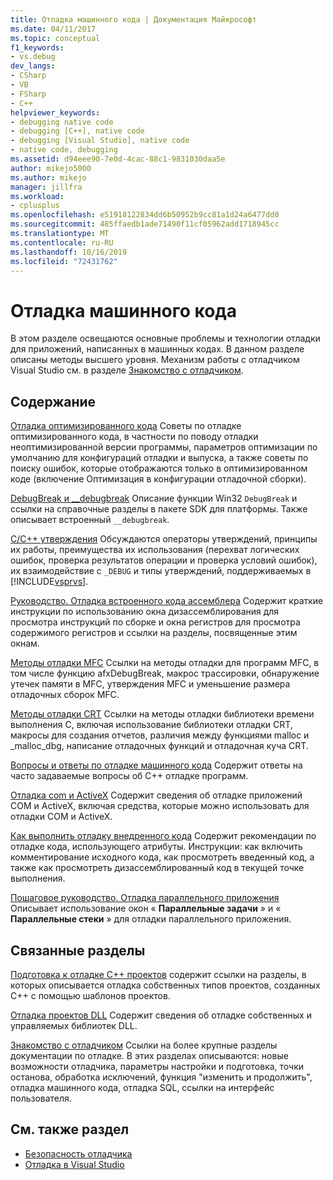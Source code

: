 ```yaml
---
title: Отладка машинного кода | Документация Майкрософт
ms.date: 04/11/2017
ms.topic: conceptual
f1_keywords:
- vs.debug
dev_langs:
- CSharp
- VB
- FSharp
- C++
helpviewer_keywords:
- debugging native code
- debugging [C++], native code
- debugging [Visual Studio], native code
- native code, debugging
ms.assetid: d94eee90-7e0d-4cac-88c1-9831030daa5e
author: mikejo5000
ms.author: mikejo
manager: jillfra
ms.workload:
- cplusplus
ms.openlocfilehash: e51918122834dd6b50952b9cc81a1d24a6477dd0
ms.sourcegitcommit: 485ffaedb1ade71490f11cf05962add1718945cc
ms.translationtype: MT
ms.contentlocale: ru-RU
ms.lasthandoff: 10/16/2019
ms.locfileid: "72431762"
---
```

# <a name="debugging-native-code"></a>Отладка машинного кода
В этом разделе освещаются основные проблемы и технологии отладки для приложений, написанных в машинных кодах. В данном разделе описаны методы высшего уровня. Механизм работы с отладчиком Visual Studio см. в разделе [Знакомство с отладчиком](../debugger/debugger-feature-tour.md).

## <a name="in-this-section"></a>Содержание
 [Отладка оптимизированного кода](../debugger/how-to-debug-optimized-code.md) Советы по отладке оптимизированного кода, в частности по поводу отладки неоптимизированной версии программы, параметров оптимизации по умолчанию для конфигураций отладки и выпуска, а также советы по поиску ошибок, которые отображаются только в оптимизированном коде (включение Оптимизация в конфигурации отладочной сборки).

 [DebugBreak и __debugbreak](../debugger/debugbreak-and-debugbreak.md) Описание функции Win32 `DebugBreak` и ссылки на справочные разделы в пакете SDK для платформы. Также описывает встроенный `__debugbreak`.

 [C/C++ утверждения](../debugger/c-cpp-assertions.md) Обсуждаются операторы утверждений, принципы их работы, преимущества их использования (перехват логических ошибок, проверка результатов операции и проверка условий ошибок), их взаимодействие с `_DEBUG` и типы утверждений, поддерживаемых в [!INCLUDE[vsprvs](../code-quality/includes/vsprvs_md.md)].

 [Руководство. Отладка встроенного кода ассемблера](../debugger/how-to-debug-inline-assembly-code.md) Содержит краткие инструкции по использованию окна дизассемблирования для просмотра инструкций по сборке и окна регистров для просмотра содержимого регистров и ссылки на разделы, посвященные этим окнам.

 [Методы отладки MFC](../debugger/mfc-debugging-techniques.md) Ссылки на методы отладки для программ MFC, в том числе функцию afxDebugBreak, макрос трассировки, обнаружение утечек памяти в MFC, утверждения MFC и уменьшение размера отладочных сборок MFC.

 [Методы отладки CRT](../debugger/crt-debugging-techniques.md) Ссылки на методы отладки библиотеки времени выполнения C, включая использование библиотеки отладки CRT, макросы для создания отчетов, различия между функциями malloc и _malloc_dbg, написание отладочных функций и отладочная куча CRT.

 [Вопросы и ответы по отладке машинного кода](../debugger/debugging-native-code-faqs.md) Содержит ответы на часто задаваемые вопросы об C++ отладке программ.

 [Отладка com и ActiveX](../debugger/com-and-activex-debugging.md) Содержит сведения об отладке приложений COM и ActiveX, включая средства, которые можно использовать для отладки COM и ActiveX.

 [Как выполнить отладку внедренного кода](../debugger/how-to-debug-injected-code.md) Содержит рекомендации по отладке кода, использующего атрибуты. Инструкции: как включить комментирование исходного кода, как просмотреть введенный код, а также как просмотреть дизассемблированный код в текущей точке выполнения.

 [Пошаговое руководство. Отладка параллельного приложения](../debugger/walkthrough-debugging-a-parallel-application.md) Описывает использование окон « **Параллельные задачи** » и « **Параллельные стеки** » для отладки параллельного приложения.

## <a name="related-sections"></a>Связанные разделы
 [Подготовка к отладке C++ проектов](../debugger/debugging-preparation-visual-cpp-project-types.md) содержит ссылки на разделы, в которых описывается отладка собственных типов проектов, созданных C++ с помощью шаблонов проектов.

 [Отладка проектов DLL](../debugger/debugging-dll-projects.md) Содержит сведения об отладке собственных и управляемых библиотек DLL.

 [Знакомство с отладчиком](../debugger/debugger-feature-tour.md) Ссылки на более крупные разделы документации по отладке. В этих разделах описываются: новые возможности отладчика, параметры настройки и подготовка, точки останова, обработка исключений, функция "изменить и продолжить", отладка машинного кода, отладка SQL, ссылки на интерфейс пользователя.

## <a name="see-also"></a>См. также раздел

- [Безопасность отладчика](../debugger/debugger-security.md)
- [Отладка в Visual Studio](../debugger/index.yml)